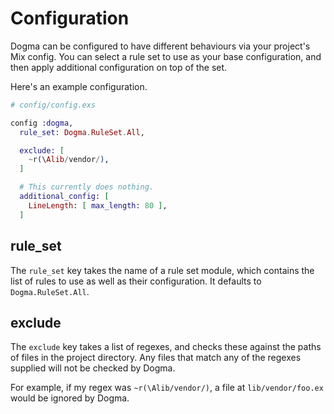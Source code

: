 Configuration
=============

Dogma can be configured to have different behaviours via your project's Mix
config. You can select a rule set to use as your base configuration, and then
apply additional configuration on top of the set.

Here's an example configuration.

```elixir
# config/config.exs

config :dogma,
  rule_set: Dogma.RuleSet.All,

  exclude: [
    ~r(\Alib/vendor/),
  ]

  # This currently does nothing.
  additional_config: [
    LineLength: [ max_length: 80 ],
  ]
```

## rule_set

The `rule_set` key takes the name of a rule set module, which contains the
list of rules to use as well as their configuration. It defaults to
`Dogma.RuleSet.All`.


## exclude

The `exclude` key takes a list of regexes, and checks these against the paths
of files in the project directory. Any files that match any of the regexes
supplied will not be checked by Dogma.

For example, if my regex was `~r(\Alib/vendor/)`, a file at `lib/vendor/foo.ex`
would be ignored by Dogma.
